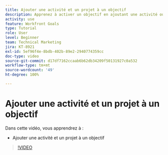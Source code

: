 ```yaml
---
title: Ajouter une activité et un projet à un objectif
description: Apprenez à activer un objectif en ajoutant une activité ou un projet dans  [!DNL Workfront Goals].
activity: use
feature: Workfront Goals
type: Tutorial
role: User
level: Beginner
team: Technical Marketing
jira: KT-8921
exl-id: 5ef96f4e-8bdb-402b-89e2-2940774359cc
doc-type: video
source-git-commit: d17df7162ccaab6b62db34209f50131927c0a532
workflow-type: tm+mt
source-wordcount: '49'
ht-degree: 100%

---
```


# Ajouter une activité et un projet à un objectif

Dans cette vidéo, vous apprendrez à :

* Ajouter une activité et un projet à un objectif

>[!VIDEO](https://video.tv.adobe.com/v/335193/?quality=12&learn=on&enablevpops)
